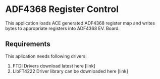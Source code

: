 # ADF4368 Register Control

This application loads ACE generated ADF4368 register map and writes bytes to appropriate registers into ADF4368 EV. Board.

## Requirements
This aplication needs following drivers:
1. FTDI Drivers download latest here [link]
2. LibFT4222 Driver library can be downloaded here [link]
